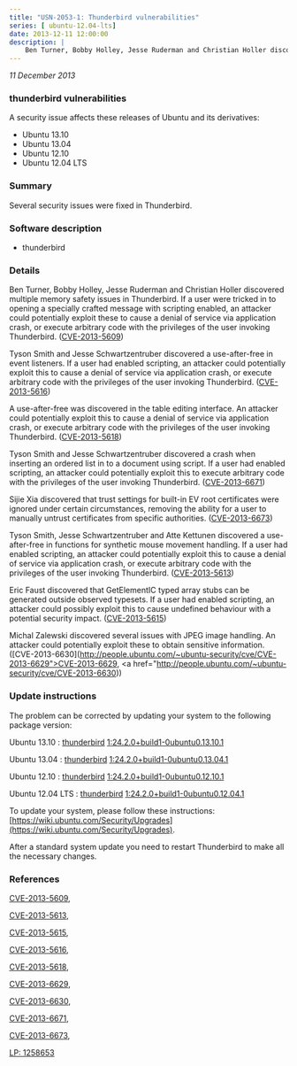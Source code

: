 ```yaml
---
title: "USN-2053-1: Thunderbird vulnerabilities"
series: [ ubuntu-12.04-lts]
date: 2013-12-11 12:00:00
description: |
    Ben Turner, Bobby Holley, Jesse Ruderman and Christian Holler discovered multiple memory safety issues in Thunderbird. If a user were tricked in to opening a specially crafted message with scripting enabled, an attacker could potentially exploit these to cause a denial of service via application crash, or execute arbitrary code with the privileges of the user invoking Thunderbird. ([CVE-2013-5609](http://people.ubuntu.com/~ubuntu-security/cve/CVE-2013-5609))
--- 
```

 
 

*11 December 2013*

### thunderbird vulnerabilities

A security issue affects these releases of Ubuntu and its derivatives:

* Ubuntu 13.10
* Ubuntu 13.04
* Ubuntu 12.10
* Ubuntu 12.04 LTS

### Summary

Several security issues were fixed in Thunderbird. 

### Software description

* thunderbird 

### Details

Ben Turner, Bobby Holley, Jesse Ruderman and Christian Holler discovered multiple memory safety issues in Thunderbird. If a user were tricked in to opening a specially crafted message with scripting enabled, an attacker could potentially exploit these to cause a denial of service via application crash, or execute arbitrary code with the privileges of the user invoking Thunderbird. ([CVE-2013-5609](http://people.ubuntu.com/~ubuntu-security/cve/CVE-2013-5609))

Tyson Smith and Jesse Schwartzentruber discovered a use-after-free in event listeners. If a user had enabled scripting, an attacker could potentially exploit this to cause a denial of service via application crash, or execute arbitrary code with the privileges of the user invoking Thunderbird. ([CVE-2013-5616](http://people.ubuntu.com/~ubuntu-security/cve/CVE-2013-5616))

A use-after-free was discovered in the table editing interface. An attacker could potentially exploit this to cause a denial of service via application crash, or execute arbitrary code with the privileges of the user invoking Thunderbird. ([CVE-2013-5618](http://people.ubuntu.com/~ubuntu-security/cve/CVE-2013-5618))

Tyson Smith and Jesse Schwartzentruber discovered a crash when inserting an ordered list in to a document using script. If a user had enabled scripting, an attacker could potentially exploit this to execute arbitrary code with the privileges of the user invoking Thunderbird. ([CVE-2013-6671](http://people.ubuntu.com/~ubuntu-security/cve/CVE-2013-6671))

Sijie Xia discovered that trust settings for built-in EV root certificates were ignored under certain circumstances, removing the ability for a user to manually untrust certificates from specific authorities. ([CVE-2013-6673](http://people.ubuntu.com/~ubuntu-security/cve/CVE-2013-6673))

Tyson Smith, Jesse Schwartzentruber and Atte Kettunen discovered a use-after-free in functions for synthetic mouse movement handling. If a user had enabled scripting, an attacker could potentially exploit this to cause a denial of service via application crash, or execute arbitrary code with the privileges of the user invoking Thunderbird. ([CVE-2013-5613](http://people.ubuntu.com/~ubuntu-security/cve/CVE-2013-5613))

Eric Faust discovered that GetElementIC typed array stubs can be generated outside observed typesets. If a user had enabled scripting, an attacker could possibly exploit this to cause undefined behaviour with a potential security impact. ([CVE-2013-5615](http://people.ubuntu.com/~ubuntu-security/cve/CVE-2013-5615))

Michal Zalewski discovered several issues with JPEG image handling. An attacker could potentially exploit these to obtain sensitive information. ([CVE-2013-6630](http://people.ubuntu.com/~ubuntu-security/cve/CVE-2013-6629">CVE-2013-6629</a>, <a href="http://people.ubuntu.com/~ubuntu-security/cve/CVE-2013-6630)) 

### Update instructions

The problem can be corrected by updating your system to the following package version:

Ubuntu 13.10
 : [thunderbird](https://launchpad.net/ubuntu/+source/thunderbird) <span> [1:24.2.0+build1-0ubuntu0.13.10.1](https://launchpad.net/ubuntu/+source/thunderbird/1:24.2.0+build1-0ubuntu0.13.10.1) </span> 

Ubuntu 13.04
 : [thunderbird](https://launchpad.net/ubuntu/+source/thunderbird) <span> [1:24.2.0+build1-0ubuntu0.13.04.1](https://launchpad.net/ubuntu/+source/thunderbird/1:24.2.0+build1-0ubuntu0.13.04.1) </span> 

Ubuntu 12.10
 : [thunderbird](https://launchpad.net/ubuntu/+source/thunderbird) <span> [1:24.2.0+build1-0ubuntu0.12.10.1](https://launchpad.net/ubuntu/+source/thunderbird/1:24.2.0+build1-0ubuntu0.12.10.1) </span> 

Ubuntu 12.04 LTS
 : [thunderbird](https://launchpad.net/ubuntu/+source/thunderbird) <span> [1:24.2.0+build1-0ubuntu0.12.04.1](https://launchpad.net/ubuntu/+source/thunderbird/1:24.2.0+build1-0ubuntu0.12.04.1) </span> 

To update your system, please follow these instructions: [https://wiki.ubuntu.com/Security/Upgrades](https://wiki.ubuntu.com/Security/Upgrades).

After a standard system update you need to restart Thunderbird to make all the necessary changes. 

### References

 
 [CVE-2013-5609](http://people.ubuntu.com/~ubuntu-security/cve/CVE-2013-5609), 

 [CVE-2013-5613](http://people.ubuntu.com/~ubuntu-security/cve/CVE-2013-5613), 

 [CVE-2013-5615](http://people.ubuntu.com/~ubuntu-security/cve/CVE-2013-5615), 

 [CVE-2013-5616](http://people.ubuntu.com/~ubuntu-security/cve/CVE-2013-5616), 

 [CVE-2013-5618](http://people.ubuntu.com/~ubuntu-security/cve/CVE-2013-5618), 

 [CVE-2013-6629](http://people.ubuntu.com/~ubuntu-security/cve/CVE-2013-6629), 

 [CVE-2013-6630](http://people.ubuntu.com/~ubuntu-security/cve/CVE-2013-6630), 

 [CVE-2013-6671](http://people.ubuntu.com/~ubuntu-security/cve/CVE-2013-6671), 

 [CVE-2013-6673](http://people.ubuntu.com/~ubuntu-security/cve/CVE-2013-6673), 

 [LP: 1258653](https://launchpad.net/bugs/1258653)
 

